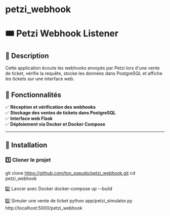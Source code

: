# petzi_webhook

# 🎟️ Petzi Webhook Listener

## 📌 Description
Cette application écoute les webhooks envoyés par Petzi lors d'une vente de ticket, vérifie la requête, stocke les données dans PostgreSQL et affiche les tickets sur une interface web.

## 📌 Fonctionnalités
✅ **Réception et vérification des webhooks**  
✅ **Stockage des ventes de tickets dans PostgreSQL**  
✅ **Interface web Flask**  
✅ **Déploiement via Docker et Docker Compose**  

---

## 🚀 Installation

### **1️⃣ Cloner le projet**
git clone https://github.com/ton_pseudo/petzi_webhook.git
cd petzi_webhook

2️⃣ Lancer avec Docker
docker-compose up --build

3️⃣ Simuler une vente de ticket
python app/petzi_simulator.py http://localhost:5000/petzi_webhook
